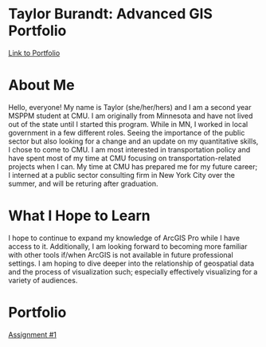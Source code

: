# Taylor Burandt: Advanced GIS Portfolio
[Link to Portfolio](https://tburandt01.github.io/TaylorBurandt_AdvancedGIS/)

# **About Me**
Hello, everyone! My name is Taylor (she/her/hers) and I am a second year MSPPM student at CMU. I am originally from Minnesota and have not lived out of the state until I started this program. While in MN, I worked in local government in a few different roles. Seeing the importance of the public sector but also looking for a change and an update on my quantitative skills, I chose to come to CMU. I am most interested in transportation policy and have spent most of my time at CMU focusing on transportation-related projects when I can. My time at CMU has prepared me for my future career; I interned at a public sector consulting firm in New York City over the summer, and will be returing after graduation. 

# **What I Hope to Learn**
I hope to continue to expand my knowledge of ArcGIS Pro while I have access to it. Additionally, I am looking forward to becoming more familiar with other tools if/when ArcGIS is not available in future professional settings. I am hoping to dive deeper into the relationship of geospatial data and the process of visualization such; especially effectively visualizing for a variety of audiences.

# **Portfolio**
[Assignment #1](Assignment_1.md)
